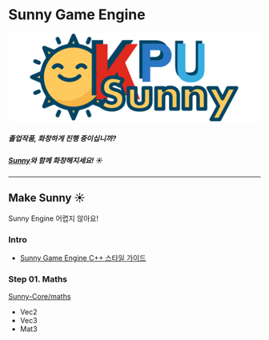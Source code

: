 # Sunny Game Engine

![SunnyLogo](/Resources/SunnyLogo.png?raw=true&date=20180106_a "SunnyLogo")

##### 졸업작품, 화창하게 진행 중이십니까?

##### [Sunny](https://github.com/adunStudio/Sunny)와 함께 화창해지세요! :sunny:

----

## Make Sunny :sunny:

Sunny Engine 어렵지 않아요!

### Intro
- [Sunny Game Engine C++ 스타일 가이드](https://github.com/adunStudio/Sunny/Make-Sunny/Intro/Sunny%20Game%20Engine%20C%2B%2B%20스타일%20가이드.md)

### Step 01. Maths
[Sunny-Core/maths](https://github.com/adunStudio/Sunny/Sunny-Core/maths)
- Vec2
- Vec3
- Mat3
